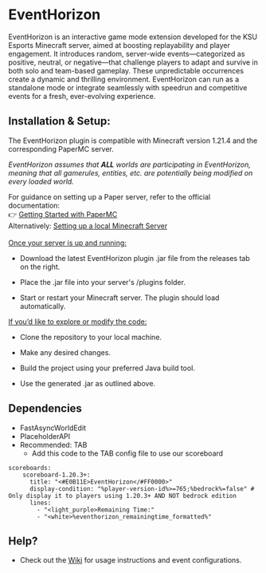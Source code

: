 # EventHorizon
EventHorizon is an interactive game mode extension developed for the KSU Esports Minecraft server, aimed at boosting replayability and player engagement. It introduces random, server-wide events—categorized as positive, neutral, or negative—that challenge players to adapt and survive in both solo and team-based gameplay. These unpredictable occurrences create a dynamic and thrilling environment. EventHorizon can run as a standalone mode or integrate seamlessly with speedrun and competitive events for a fresh, ever-evolving experience.

## Installation & Setup:
The EventHorizon plugin is compatible with Minecraft version 1.21.4 and the corresponding PaperMC server.  

*EventHorizon assumes that **ALL** worlds are participating in EventHorizon, meaning that all gamerules, entities, etc. are potentially being modified on every loaded world.*  

For guidance on setting up a Paper server, refer to the official documentation:\
👉 [Getting Started with PaperMC](https://docs.papermc.io/paper/getting-started)  
Alternatively: [Setting up a local Minecraft Server](https://www.setup.md/guides/self-host/win)
\
\
<ins>Once your server is up and running:</ins>
- Download the latest EventHorizon plugin .jar file from the releases tab on the right. 
* Place the .jar file into your server's /plugins folder.
+ Start or restart your Minecraft server. The plugin should load automatically.

<ins>If you’d like to explore or modify the code:</ins>
- Clone the repository to your local machine.
* Make any desired changes.
+ Build the project using your preferred Java build tool.
- Use the generated .jar as outlined above.



## Dependencies
- FastAsyncWorldEdit
- PlaceholderAPI
- Recommended: TAB
  - Add this code to the TAB config file to use our scoreboard
```
scoreboards:
    scoreboard-1.20.3+:
      title: "<#E0B11E>EventHorizon</#FF0000>"
      display-condition: "%player-version-id%>=765;%bedrock%=false" # Only display it to players using 1.20.3+ AND NOT bedrock edition
      lines:
        - "<light_purple>Remaining Time:"
        - "<white>%eventhorizon_remainingtime_formatted%"
```

## Help?
- Check out the [Wiki](https://github.com/StrwbryPanda/EventHorizon/wiki) for usage instructions and event configurations.
